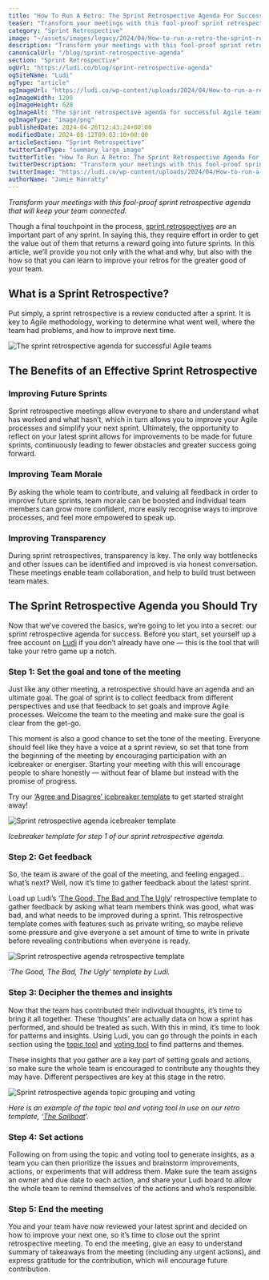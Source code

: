 ```yaml
---
title: "How To Run A Retro: The Sprint Retrospective Agenda For Success"
teaser: "Transform your meetings with this fool-proof sprint retrospective agenda that will keep your team connected."
category: "Sprint Retrospective"
image: "~/assets/images/legacy/2024/04/How-to-run-a-retro-the-sprint-retrospective-agenda-for-success.png"
description: "Transform your meetings with this fool-proof sprint retrospective agenda that will keep your team connected. Ludi is a tool for successful Agile teams."
canonicalUrl: "/blog/sprint-retrospective-agenda"
section: "Sprint Retrospective"
ogUrl: "https://ludi.co/blog/sprint-retrospective-agenda"
ogSiteName: "Ludi"
ogType: "article"
ogImageUrl: "https://ludi.co/wp-content/uploads/2024/04/How-to-run-a-retro-the-sprint-retrospective-agenda-for-success.png"
ogImageWidth: 1200
ogImageHeight: 628
ogImageAlt: "The sprint retrospective agenda for successful Agile teams"
ogImageType: "image/png"
publishedDate: 2024-04-26T12:43:24+00:00
modifiedDate: 2024-08-12T09:03:10+00:00
articleSection: "Sprint Retrospective"
twitterCardType: "summary_large_image"
twitterTitle: "How To Run A Retro: The Sprint Retrospective Agenda For Success | Ludi"
twitterDescription: "Transform your meetings with this fool-proof sprint retrospective agenda that will keep your team connected. Ludi is a tool for successful Agile teams."
twitterImage: "https://ludi.co/wp-content/uploads/2024/04/How-to-run-a-retro-the-sprint-retrospective-agenda-for-success.png"
authorName: "Jamie Hanratty"
---
```


_Transform your meetings with this fool-proof sprint retrospective agenda that will keep your team connected._

Though a final touchpoint in the process, [sprint retrospectives](https://ludi.co/solutions/retrospectives) are an important part of any sprint. In saying this, they require effort in order to get the value out of them that returns a reward going into future sprints. In this article, we’ll provide you not only with the what and why, but also with the how so that you can learn to improve your retros for the greater good of your team.

## What is a Sprint Retrospective?

Put simply, a sprint retrospective is a review conducted after a sprint. It is key to Agile methodology, working to determine what went well, where the team had problems, and how to improve next time. 

![The sprint retrospective agenda for successful Agile teams](../../assets/images/legacy/2024/04/Sprint-retrospective-agenda-1024x700.png)

## The Benefits of an Effective Sprint Retrospective

### Improving Future Sprints

Sprint retrospective meetings allow everyone to share and understand what has worked and what hasn’t, which in turn allows you to improve your Agile processes and simplify your next sprint. Ultimately, the opportunity to reflect on your latest sprint allows for improvements to be made for future sprints, continuously leading to fewer obstacles and greater success going forward. 

### Improving Team Morale

By asking the whole team to contribute, and valuing all feedback in order to improve future sprints, team morale can be boosted and individual team members can grow more confident, more easily recognise ways to improve processes, and feel more empowered to speak up.

### Improving Transparency

During sprint retrospectives, transparency is key. The only way bottlenecks and other issues can be identified and improved is via honest conversation. These meetings enable team collaboration, and help to build trust between team mates.

## The Sprint Retrospective Agenda you Should Try

Now that we’ve covered the basics, we’re going to let you into a secret: our sprint retrospective agenda for success. Before you start, set yourself up a free account on [Ludi](https://ludi.co/) if you don’t already have one — this is the tool that will take your retro game up a notch.

### Step 1: Set the goal and tone of the meeting

Just like any other meeting, a retrospective should have an agenda and an ultimate goal. The goal of sprint is to collect feedback from different perspectives and use that feedback to set goals and improve Agile processes. Welcome the team to the meeting and make sure the goal is clear from the get-go.

This moment is also a good chance to set the tone of the meeting. Everyone should feel like they have a voice at a sprint review, so set that tone from the beginning of the meeting by encouraging participation with an icebreaker or energiser. Starting your meeting with this will encourage people to share honestly — without fear of blame but instead with the promise of progress.

Try our [‘Agree and Disagree’ icebreaker template](https://ludi.co/templates/agree-or-disagree-icebreaker) to get started straight away!

![Sprint retrospective agenda icebreaker template](../../assets/images/legacy/2024/04/Agree-or-disagree-icebreaker-template-1-1024x679.png)

_Icebreaker template for step 1 of our sprint retrospective agenda._

### Step 2: Get feedback

So, the team is aware of the goal of the meeting, and feeling engaged… what’s next? Well, now it’s time to gather feedback about the latest sprint. 

Load up Ludi’s ‘[The Good, The Bad and The Ugly](https://ludi.co/templates/the-good-the-bad-and-the-ugly-retrospective)’ retrospective template to gather feedback by asking what team members think was good, what was bad, and what needs to be improved during a sprint. This retrospective template comes with features such as private writing, so maybe relieve some pressure and give everyone a set amount of time to write in private before revealing contributions when everyone is ready. 

![Sprint retrospective agenda retrospective template](../../assets/images/legacy/2024/04/The-good-the-bad-the-ugly-sprint-retrospective-template-1024x679.png)

_‘The Good, The Bad, The Ugly’ template by Ludi._

### Step 3: Decipher the themes and insights

Now that the team has contributed their individual thoughts, it’s time to bring it all together. These ‘thoughts’ are actually data on how a sprint has performed, and should be treated as such. With this in mind, it’s time to look for patterns and insights. Using Ludi, you can go through the points in each section using the [topic tool](https://docs.metroretro.io/boards/the-tools#topic-tool) and [voting tool](https://docs.metroretro.io/boards/the-tools#voting-tool) to find patterns and themes.

These insights that you gather are a key part of setting goals and actions, so make sure the whole team is encouraged to contribute any thoughts they may have. Different perspectives are key at this stage in the retro.

![Sprint retrospective agenda topic grouping and voting](../../assets/images/legacy/2024/04/Topic-grouping-and-voting-sprint-retrospective-1024x679.png)

_Here is an example of the topic tool and voting tool in use on our retro template, ‘[The Sailboat](https://ludi.co/templates/the-sailboat-retrospective)‘._

### Step 4: Set actions

Following on from using the topic and voting tool to generate insights, as a team you can then prioritize the issues and brainstorm improvements, actions, or experiments that will address them. Make sure the team assigns an owner and due date to each action, and share your Ludi board to allow the whole team to remind themselves of the actions and who’s responsible.

### Step 5: End the meeting

You and your team have now reviewed your latest sprint and decided on how to improve your next one, so it’s time to close out the sprint retrospective meeting. To end the meeting, give an easy to understand summary of takeaways from the meeting (including any urgent actions), and express gratitude for the contribution, which will encourage future contribution.
